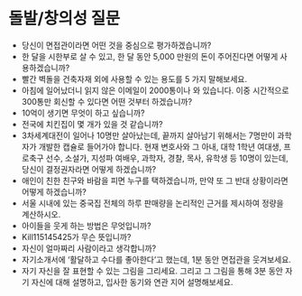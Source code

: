 # 돌발/창의성 질문

- 당신이 면접관이라면 어떤 것을 중심으로 평가하겠습니까?
- 한 달을 시한부로 살 수 있고, 한 달 동안 5,000 만원의 돈이 주어진다면 어떻게 사용하겠습니까?
- 빨간 벽돌을 건축자재 외에 사용할 수 있는 용도를 5 가지 말해보세요.
- 아침에 일어났더니 읽지 않은 이메일이 2000통이나 와 있습니다. 이중 시간적으로 300통만 회신할 수 있다면 어떤 것부터 하겠습니까?
- 10억이 생기면 무엇이 하고 싶습니까?
- 전국에 치킨집이 몇 개가 있을 것 같습니까?
- 3차세계대전이 일어나 10명만 살아났는데, 끝까지 살아남기 위해서는 7명만이 과학자가 개발한 캡슐로 들어가야 합니다. 현재 변호사와 그 아내, 대학 1학년 여대생, 프로축구 선수, 소설가, 지성파 여배우, 과학자, 경찰, 목사, 유학생 등 10명이 있는데, 당신이 결정권자라면 어떻게 하겠습니까?
- 애인이 친한 친구와 바람을 피면 누구를 택하겠습니까, 만약 또 그 반대 상황이라면 어떻게 하겠습니까?
- 서울 시내에 있는 중국집 전체의 하루 판매량을 논리적인 근거를 제시하여 정량을 계산하시오.
- 아이들을 웃게 하는 방법은 무엇입니까?
- Kill115145425가 무슨 뜻입니까?
- 자신이 얼마짜리 사람이라고 생각합니까?
- 자기소개서에 ‘활달하고 수다를 좋아한다’고 했는데, 1분 동안 면접관을 웃겨보세요.
- 자기 자신을 잘 표현할 수 있는 그림을 그리세요. 그리고 그 그림을 통해 3분 동안 자기 자신에 대해 설명하고, 입사한 동기와 연관 지어 설명해보세요.